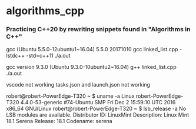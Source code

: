 # algorithms_cpp


### Practicing C++20 by rewriting snippets found in "Algorithms in C++"


gcc (Ubuntu 5.5.0-12ubuntu1~16.04) 5.5.0 20171010
gcc linked_list.cpp -lstdc++ -std=c++11 
./a.out


gcc version 9.3.0 (Ubuntu 9.3.0-10ubuntu2~16.04) 
g++ linked_list.cpp
./a.out


vscode not working tasks.json and launch.json not working

robert@robert-PowerEdge-T320 ~ $ uname -a
Linux robert-PowerEdge-T320 4.4.0-53-generic #74-Ubuntu SMP Fri Dec 2 15:59:10 UTC 2016 x86_64 GNU/Linux
robert@robert-PowerEdge-T320 ~ $ lsb_release -a
No LSB modules are available.
Distributor ID:	LinuxMint
Description:	Linux Mint 18.1 Serena
Release:	18.1
Codename:	serena

